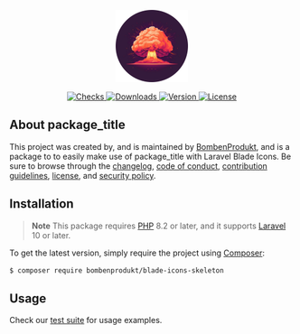 <p align="center">
    <a href="https://bombenprodukt.com" target="_blank">
        <img src="https://raw.githubusercontent.com/BombenProdukt/assets/main/logo-text.svg" width="128" alt="BombenProdukt Logo" />
    </a>
</p>

<p align="center">
    <a href="https://github.com/BombenProdukt/blade-icons-skeleton/actions">
        <img src="https://badge.sh/github/check-runs/BombenProdukt/blade-icons-skeleton" alt="Checks" />
    </a>
    <a href="https://packagist.org/packages/bombenprodukt/blade-icons-skeleton">
        <img src="https://badge.sh/packagist/downloads/BombenProdukt/blade-icons-skeleton" alt="Downloads" />
    </a>
    <a href="https://packagist.org/packages/bombenprodukt/blade-icons-skeleton">
        <img src="https://badge.sh/packagist/version/BombenProdukt/blade-icons-skeleton" alt="Version" />
    </a>
    <a href="https://packagist.org/packages/bombenprodukt/blade-icons-skeleton">
        <img src="https://badge.sh/packagist/license/BombenProdukt/blade-icons-skeleton" alt="License" />
    </a>
</p>

## About package_title

This project was created by, and is maintained by [BombenProdukt](https://github.com/BombenProdukt), and is a package to to easily make use of package_title with Laravel Blade Icons. Be sure to browse through the [changelog](CHANGELOG.md), [code of conduct](.github/CODE_OF_CONDUCT.md), [contribution guidelines](.github/CONTRIBUTING.md), [license](LICENSE), and [security policy](.github/SECURITY.md).

## Installation

> **Note**
> This package requires [PHP](https://www.php.net/) 8.2 or later, and it supports [Laravel](https://laravel.com/) 10 or later.

To get the latest version, simply require the project using [Composer](https://getcomposer.org/):

```bash
$ composer require bombenprodukt/blade-icons-skeleton
```

## Usage

Check our [test suite](/tests) for usage examples.
